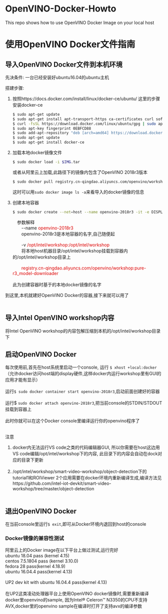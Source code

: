 # OpenVINO-Docker-Howto
This repo shows how to use OpenVINO Docker Image on your local host


使用OpenVINO Docker文件指南
====

## 导入OpenVINO Docker文件到本机环境
先决条件:
一台已经安装好ubuntu16.04的ubuntu主机

搭建步骤:
1. 按照https://docs.docker.com/install/linux/docker-ce/ubuntu/ 这里的步骤安装docker-ce

	```Bash
    $ sudo apt-get update 
    $ sudo apt-get install apt-transport-https ca-certificates curl software-properties-common
    $ curl -fsSL https://download.docker.com/linux/ubuntu/gpg | sudo apt-key add - 
    $ sudo apt-key fingerprint 0EBFCD88
    $ sudo add-apt-repository "deb [arch=amd64] https://download.docker.com/linux/ubuntu $(lsb_release -cs)   stable" 
    $ sudo apt-get update
    $ sudo apt-get install docker-ce 
    ```
2. 加载本地docker镜像文件<br>
    ```Bash
    $ sudo docker load -i $IMG.tar
    ```
    
    或者从阿里云上加载,此路径下的镜像内包含了OpenVINO 2018r3版本<br>
    ```Bash
    $ sudo docker pull registry.cn-qingdao.aliyuncs.com/openvino/workshop:pure-r3_model-downloader
    ```
    这时可以用`sudo docker image ls -a`来看导入的docker镜像的信息
3. 创建本地容器<br>
	```Bash
    $ sudo docker create --net=host --name openvino-2018r3 -it -e DISPLAY=$DISPLAY --device=/dev/dri/card0:/dev/dri/card0 --device=/dev/dri/renderD128:/dev/dri/renderD128 --privileged -v /dev:/dev -v /opt/intel/workshop:/opt/intel/workshop registry.cn-qingdao.aliyuncs.com/openvino/workshop:pure-r3_model-downloader
    ```
    &ensp;&ensp;参数解释<br>
    &ensp;&ensp;&ensp;&ensp;--name <font color=#dd0000>openvino-2018r3</font><br>
    &ensp;&ensp;&ensp;&ensp;openvino-2018r3是本地容器的名字,自己随便起<br><br>
    &ensp;&ensp;&ensp;&ensp;-v <font color=#dd0000>/opt/intel/workshop:/opt/intel/workshop</font><br>
    &ensp;&ensp;&ensp;&ensp;将本地host机器目录/opt/intel/workshop挂载到容器内的/opt/intel/workshop目录上<br><br>
    &ensp;&ensp;&ensp;&ensp;<font color=#dd0000>registry.cn-qingdao.aliyuncs.com/openvino/workshop:pure-r3_model-downloader</font><br><br>
    此为创建容器时基于的本地docker镜像的名字<br>
    
到这里,本机就建好OpenVINO Docker的容器,接下来就可以用了<br><br>

## 导入Intel OpenVINO workshop内容
将Intel OpenVINO workshop的内容包解压缩到本机的/opt/intel/workshop目录下<br>

## 启动OpenVINO Docker
每次使用前,首先在host系统里启动一个console, 运行 `$ xhost +local:docker` （允许docker访问host端的display硬件,这样docker内运行workshop里有GUI的应用才能有显示）<br><br>
运行`$ sudo docker container start openvino-2018r3`,启动前面创建好的容器<br><br>
运行$ `sudo docker attach openvino-2018r3`,把当前console的STDIN/STDOUT挂载到容器上<br><br>
此时你就可以在这个Docker console里编译运行你的openvino程序了<br><br>


注意<br>
1. docker内无法运行VS code之类的代码编辑器GUI, 所以你需要在host这边用VS code编辑/opt/intel/workshop下的内容, 此目录下的内容会自动在dock对应的目录下更新<br><br>
2. /opt/intel/workshop/smart-video-workshop/object-detection下的tutorial1和ROIViewer 2个应用需要在docker环境内重新编译生成,编译方法见https://github.com/intel-iot-devkit/smart-video-workshop/tree/master/object-detection <br><br>


## 退出OpenVINO Docker
在当前console里运行`$ exit`,即可从Docker环境内退回到host的console<br>

### Docker镜像的兼容性测试
阿里云上的Docker image在以下平台上做过测试,运行完好<br>
ubuntu 18.04 pass (kernel 4.15)<br>
centos 7.5.1804 pass (kernel 3.10.0)<br>
fedora 28 pass(kernel 4.18.9)<br>
ubuntu 16.04.4 pass(kernel 4.13)<br><br>
UP2 dev kit with ubuntu 16.04.4 pass(kernel 4.13) <br><br>
在UP2这类凌动处理器平台上使用OpenVINO docker镜像时,需要重新编译docker里openvino的sample, 因为Intel® Celeron™ N3350的CPU不支持AVX,docker里的openvino sample在编译时打开了支持avx的编译参数<br>
